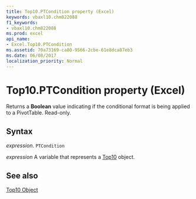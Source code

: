 ```yaml
---
title: Top10.PTCondition property (Excel)
keywords: vbaxl10.chm822088
f1_keywords:
- vbaxl10.chm822088
ms.prod: excel
api_name:
- Excel.Top10.PTCondition
ms.assetid: 70a73169-ca80-9566-2cbe-61e8dca87eb3
ms.date: 06/08/2017
localization_priority: Normal
---
```



# Top10.PTCondition property (Excel)

Returns a  **Boolean** value indicating if the conditional format is being applied to a PivotTable. Read-only.


## Syntax

_expression_. `PTCondition`

_expression_ A variable that represents a [Top10](./Excel.Top10.md) object.


## See also


[Top10 Object](Excel.Top10.md)

